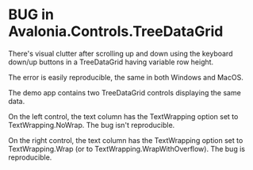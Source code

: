 # BUG in Avalonia.Controls.TreeDataGrid

There's visual clutter after scrolling up and down using the keyboard down/up buttons in a TreeDataGrid having variable row height. 

The error is easily reproducible, the same in both Windows and MacOS. 

The demo app contains two TreeDataGrid controls displaying the same data. 

On the left control, the text column has the TextWrapping option set to TextWrapping.NoWrap. The bug isn't reproducible.

On the right control, the text column has the TextWrapping option set to TextWrapping.Wrap (or to TextWrapping.WrapWithOverflow). The bug is reproducible.



